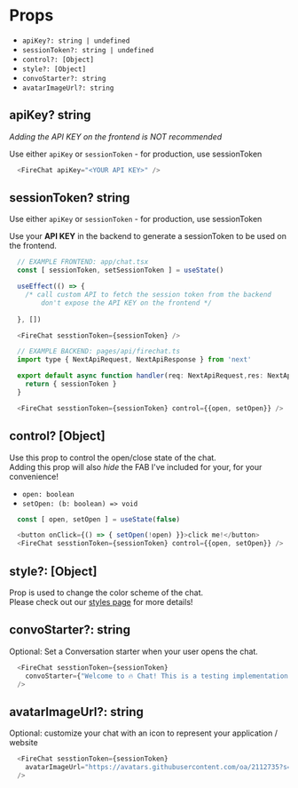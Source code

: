 # Props

- `apiKey?: string | undefined`
- `sessionToken?: string | undefined`
- `control?: [Object]`
- `style?: [Object]`
- `convoStarter?: string`
- `avatarImageUrl?: string`

## apiKey? string

*Adding the API KEY on the frontend is NOT recommended*

Use either `apiKey` or `sessionToken` - for production, use sessionToken

```javascript
  <FireChat apiKey="<YOUR API KEY>" />
```

## sessionToken? string

Use either `apiKey` or `sessionToken` - for production, use sessionToken

Use your **API KEY** in the backend to generate a sessionToken to be used on the frontend.

```javascript
  // EXAMPLE FRONTEND: app/chat.tsx
  const [ sessionToken, setSessionToken ] = useState()

  useEffect(() => {
    /* call custom API to fetch the session token from the backend 
        don't expose the API KEY on the frontend */
    
  }, [])

  <FireChat sesstionToken={sessionToken} />
```

```javascript
  // EXAMPLE BACKEND: pages/api/firechat.ts
  import type { NextApiRequest, NextApiResponse } from 'next'

  export default async function handler(req: NextApiRequest,res: NextApiResponse) {
    return { sessionToken }
  }

  <FireChat sesstionToken={sessionToken} control={{open, setOpen}} />
```

## control? [Object]

Use this prop to control the open/close state of the chat. <br />
Adding this prop will also *hide* the FAB I've included for your, for your convenience!

- `open: boolean`
- `setOpen: (b: boolean) => void`

```javascript
  const [ open, setOpen ] = useState(false)

  <button onClick={() => { setOpen(!open) }}>click me!</button>
  <FireChat sesstionToken={sessionToken} control={{open, setOpen}} />
```

## style?: [Object]


Prop is used to change the color scheme of the chat. <br />
Please check out our [styles page](/docs/styles) for more details!

## convoStarter?: string

Optional: Set a Conversation starter when your user opens the chat.

```javascript
  <FireChat sesstionToken={sessionToken}
    convoStarter={"Welcome to 🔥 Chat! This is a testing implementation, please do NOT enter any personal (sensitive) info or profane text. You can add yourself to our discord server and view it at work!"}
  />
```

## avatarImageUrl?: string

Optional: customize your chat with an icon to represent your application / website

```javascript
  <FireChat sesstionToken={sessionToken}
    avatarImageUrl="https://avatars.githubusercontent.com/oa/2112735?s=140&u=88a6f5c863be9c943fd6e24dc0f12fb83e107b09&v=4" 
  />
```